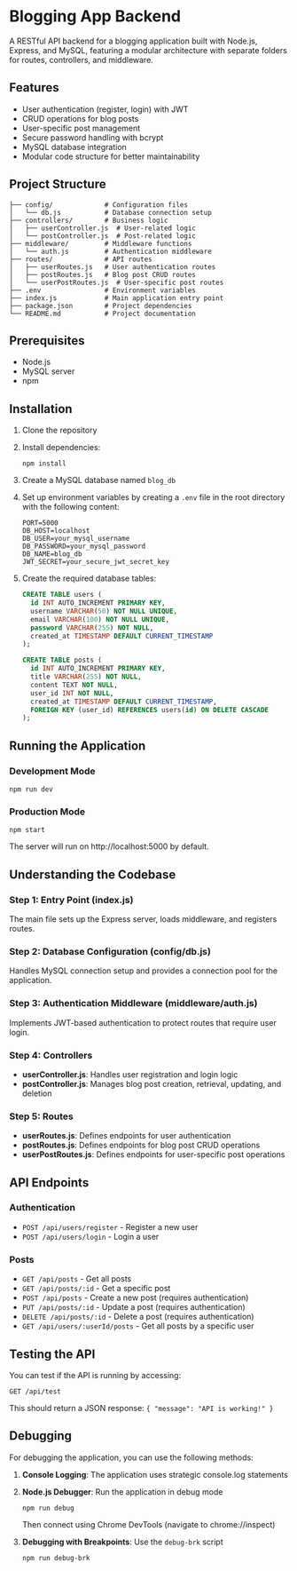 # Blogging App Backend

A RESTful API backend for a blogging application built with Node.js, Express, and MySQL, featuring a modular architecture with separate folders for routes, controllers, and middleware.

## Features

- User authentication (register, login) with JWT
- CRUD operations for blog posts
- User-specific post management
- Secure password handling with bcrypt
- MySQL database integration
- Modular code structure for better maintainability

## Project Structure

```
├── config/             # Configuration files
│   └── db.js           # Database connection setup
├── controllers/        # Business logic
│   ├── userController.js  # User-related logic
│   └── postController.js  # Post-related logic
├── middleware/         # Middleware functions
│   └── auth.js         # Authentication middleware
├── routes/             # API routes
│   ├── userRoutes.js   # User authentication routes
│   ├── postRoutes.js   # Blog post CRUD routes
│   └── userPostRoutes.js  # User-specific post routes
├── .env                # Environment variables
├── index.js            # Main application entry point
├── package.json        # Project dependencies
└── README.md           # Project documentation
```

## Prerequisites

- Node.js
- MySQL server
- npm

## Installation

1. Clone the repository
2. Install dependencies:
   ```
   npm install
   ```
3. Create a MySQL database named `blog_db`
4. Set up environment variables by creating a `.env` file in the root directory with the following content:
   ```
   PORT=5000
   DB_HOST=localhost
   DB_USER=your_mysql_username
   DB_PASSWORD=your_mysql_password
   DB_NAME=blog_db
   JWT_SECRET=your_secure_jwt_secret_key
   ```
5. Create the required database tables:

   ```sql
   CREATE TABLE users (
     id INT AUTO_INCREMENT PRIMARY KEY,
     username VARCHAR(50) NOT NULL UNIQUE,
     email VARCHAR(100) NOT NULL UNIQUE,
     password VARCHAR(255) NOT NULL,
     created_at TIMESTAMP DEFAULT CURRENT_TIMESTAMP
   );

   CREATE TABLE posts (
     id INT AUTO_INCREMENT PRIMARY KEY,
     title VARCHAR(255) NOT NULL,
     content TEXT NOT NULL,
     user_id INT NOT NULL,
     created_at TIMESTAMP DEFAULT CURRENT_TIMESTAMP,
     FOREIGN KEY (user_id) REFERENCES users(id) ON DELETE CASCADE
   );
   ```

## Running the Application

### Development Mode

```
npm run dev
```

### Production Mode

```
npm start
```

The server will run on http://localhost:5000 by default.

## Understanding the Codebase

### Step 1: Entry Point (index.js)

The main file sets up the Express server, loads middleware, and registers routes.

### Step 2: Database Configuration (config/db.js)

Handles MySQL connection setup and provides a connection pool for the application.

### Step 3: Authentication Middleware (middleware/auth.js)

Implements JWT-based authentication to protect routes that require user login.

### Step 4: Controllers

- **userController.js**: Handles user registration and login logic
- **postController.js**: Manages blog post creation, retrieval, updating, and deletion

### Step 5: Routes

- **userRoutes.js**: Defines endpoints for user authentication
- **postRoutes.js**: Defines endpoints for blog post CRUD operations
- **userPostRoutes.js**: Defines endpoints for user-specific post operations

## API Endpoints

### Authentication

- `POST /api/users/register` - Register a new user
- `POST /api/users/login` - Login a user

### Posts

- `GET /api/posts` - Get all posts
- `GET /api/posts/:id` - Get a specific post
- `POST /api/posts` - Create a new post (requires authentication)
- `PUT /api/posts/:id` - Update a post (requires authentication)
- `DELETE /api/posts/:id` - Delete a post (requires authentication)
- `GET /api/users/:userId/posts` - Get all posts by a specific user

## Testing the API

You can test if the API is running by accessing:

```
GET /api/test
```

This should return a JSON response: `{ "message": "API is working!" }`

## Debugging

For debugging the application, you can use the following methods:

1. **Console Logging**: The application uses strategic console.log statements

2. **Node.js Debugger**: Run the application in debug mode
   ```
   npm run debug
   ```
   Then connect using Chrome DevTools (navigate to chrome://inspect)

3. **Debugging with Breakpoints**: Use the `debug-brk` script
   ```
   npm run debug-brk
   ```
